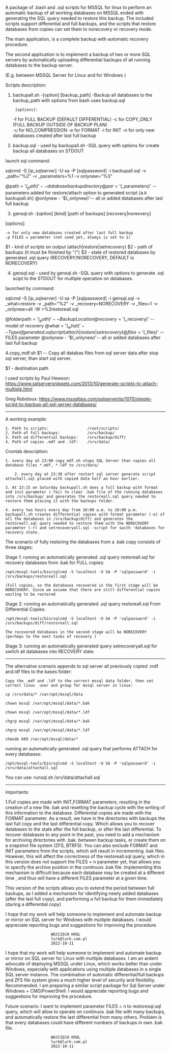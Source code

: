 A package of .bash and .sql scripts for MSSQL for linux to perform an automatic backup of all working databases on MSSQL ended with generating the SQL query needed to restore this backup. The included scripts support differential and full backups, and the scripts that restore databases from copies can set them to norecovery or recovery mode.

The main application, is a complete backup with automatic recovery procedure.

The second application is to implement a backup of two or more SQL servers by automatically uploading differential backups of all running databases to the backup server. 

(E.g. between MSSQL Server for Linux and for Windows )


Scripts description:

1. backupall.sh -[option] [backup_path] -Backup all databases to the backup_path with options from bash uses backup.sql

        [options]:
		
	-f for FULL BACKUP (DEFAULT DIFFERENTIAL)
        -c for COPY_ONLY (FULL BACKUP OUTSIDE OF BACKUP PLAN)  
        -u for NO_COMPRESSION
        -e for FORMAT
	-i for INIT
	-n for only new databases created after last full backup
		
2. backup.sql - used by backupall.sh	-SQL query with options for create backup all databases on STDOUT

launch sql command:

sqlcmd -S [ip_sqlserver] -U sa -P [sqlpassword] -i backupall.sql -v _path="%2" -v _parameters=%1 -v onlynew="%3"

@path = '$(_path)'    	-- database backup directory
@par = '$(_parameters)'	-- parameters added for restore/attach option to generated script {a.k backupall.sh}
@onlynew - '$(_onlynew)'-- all or added databases after last full backup

3. gensql.sh -[option] [kind] [path of backups] [recovery|noreovery]

[options]:
	
	-n for only new databases created after last full backup
	-p FILES = parameter (not used yet, always is set to 1)

 $1 - kind of scripts on output (attach|restore|setrecovery) 
 $2 - path of backups (it must be finished by "/")
 $3 - state of restored databases by generated .sql query (RECOVERY/NORECOVERY, DEFAULT is NORECOVERY) 


4. gensql.sql	- used by gensql.sh		-SQL query with options to generate .sql scipt to the STDOUT for multiple operation on databases.

launched by command:

sqlcmd -S [ip_sqlserver] -U sa -P [sqlpassword] -i gensql.sql -v _what=restore -v _path="%2" -v _recovery=NORECOVERY -v _files=1 -v _onlynew=all -W >%2restoreall.sql


@folderpath = '$(_path)' 	-- Backup Location
@recovery = '$(_recovery)' 	-- model of recovery
@what = '$(_what)' 			-- Type of generated .sql script (attach|restore|setrecovery)
@files = '$(_files)' 		-- FILES parameter
@onlynew - '$(_onlynew)'-- all or added databases after last full backup

4.copy_mdf.sh $1		 	-- Copy all databas files from sql server data after stop sql server, than start sql server.

 $1 - destination path
 
I used scripts by Paul Hewson: https://www.sqlserversnippets.com/2013/10/generate-scripts-to-attach-multiple.html

Greg Robidoux: https://www.mssqltips.com/sqlservertip/1070/simple-script-to-backup-all-sql-server-databases/
_________________________________________________________________________________________________________________________________________________________________________________________

A working example:

	1. Path to scripts:		 			/root/scripts/
	2. Path of full backups: 			/srv/backup/
	3. Path od differential backups:	/srv/backup/diff/
	4. Path of copies .mdf and .ldf:    /srv/data/ 
	
		
Crontab description:
	
	1. every day at 23:00 copy_mdf.sh stops SQL Server than copies all database files *.mdf, *.ldf to /srv/data/
	
    	2. every day at 23:30 after restart sql server generate script attachall.sql placed with copied data half an hour earlier.
		
	3. At 23:15 on Saturday backupall.sh does a full backup with format and init parameter (-fei) to clear .bak file of the running databases into /srv/backup/ and generates the restoreall.sql query needed to restore them placing it with the backups folder. 
	
	4. every two hours every day from 10:00 a.m. to 10:00 p.m. backupall.sh creates differential copies with format parameter (-e) of all the databases in /srv/backup/diff/ and generates the restoreall.sql query needed to restore them with the NORECOVERY parameter (-r) and setrecoveryall.sql -script for swith 'databases for recovery state. 
	

The scenario of fully restoring the databases from a .bak copy consists of three stages: 

Stage 1: running an automatically generated .sql query restoreall.sql for recovery databases from .bak for FULL copies:
    
	/opt/mssql-tools/bin/sqlcmd -S localhost -U SA -P 'sqlpassword' -i /srv/backups/restoreall.sql
	
	(Full copies, so the databases recovered in the first stage will be NORECOVERY. Since we assume that there are still differential copies waiting to be restored


Stage 2: running an automatically generated .sql query restoreall.sql From Differential Copies:
    
	/opt/mssql-tools/bin/sqlcmd -S localhost -U SA -P 'sqlpassword' -i /srv/backups/diff/restoreall.sql
	
	The recovered databases in the second stage will be NORECOVERY (perheps to the next tasks of recovery )
	
     	
Stage 3: running an automatically generated query setrecoveryall.sql for switch all databases into RECOVERY state. 
_________________________________________________________________________________________________________________________________________________________________________________________

The alternative scenario appends to sql server all previously copied .mdf and.ldf files to the bases folder:
 
	Copy the .mdf and .ldf to the correct mssql data folder, then set correct linux  user and group for mssql server in linux:

	cp /srv/data/* /var/opt/mssql/data
	
	chown mssql /var/opt/mssql/data/*.bak
	
	chown mssql /var/opt/mssql/data/*.ldf
	
	chgrp mssql /var/opt/mssql/data/*.bak
	
	chgrp mssql /var/opt/mssql/data/*.ldf

	chmode 660 /var/opt/mssql/data/*
	
running an automatically generated .sql query that performs ATTACH for every databases: 

	/opt/mssql-tools/bin/sqlcmd -S localhost -U SA -P 'sqlpassword' -i /srv/data/attachall.sql
	
You can use: runsql.sh /srv/data/attachall.sql  	
___________________________________________________________________________________________________________________________________________________________________________________________

importants:

1.Full copies are made with INIT,FORMAT parameters, resulting in the creation of a new file. bak and resetting the backup cycle with the writing of this information to the database.
 Differential copies are made with the FORMAT parameter. As a result, we have in the directories with backups the last full copy and the last differential copy.
 Which allows you to recover databases to the state after the full backup, or after the last differential. To recover databases to any point in the past, you need to add a mechanism for archiving directories with .bak. between backup tasks, or create them on a snapshot file system (ZFS, BTRFS). You can also exclude FORMAT and INIT parameters from the scripts, which will result in incrementing .bak files.
However, this will affect the correctness of the restoreall.sql query, which in this version does not support the FILES = n parameter yet, that allows you to specify the archive position in the continuos .bak file.
Implementing this mechanism is difficult because each database may be created at a different time , and thus will have a different FILES parameter at a given time.
 
 This version of the scripts allows you to extend the period between full backups, as I added a mechanism for identifying newly added databases (after the last full copy), and performing a full backup for them immediately (during a differential copy)
 
 
I hope that my work will help someone to implement and automate backup or mirror on SQL server for Windows with multiple databases. I would appreciate reporting bugs and suggestions for improving the procedure.
 

						WOJCIECH KROL
						lurk@lurk.com.pl
						2022-10-11



I hope that my work will help someone to implement and automate backup or mirror on SQL server for Linux with multiple databases. I am an ardent advocate of deploying MSSQL under Linux, which works better than under Windows, especially with applications using multiple databases in a single SQL server instance. The combination of automatic differential/full backups and ZFS file system gives a much higher level of security and flexibility. Recommended.
I am preparing a similar script package for Sql Server under Windows + CMD/PowerShell. I would appreciate reporting bugs and suggestions for improving the procedure.

Future scenario:
I want to implement parameter FILES = n to restoresql.sql query, which will allow to operate on continuos .bak file with many backups, and automatically restore the last differential from many others.
Problem is that every databases could have different numbers of backups in own .bak file.



 

						WOJCIECH KROL
						lurk@lurk.com.pl
						2022-10-11


